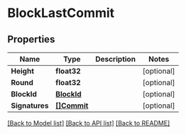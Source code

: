 # BlockLastCommit

## Properties

Name | Type | Description | Notes
------------ | ------------- | ------------- | -------------
**Height** | **float32** |  | [optional] 
**Round** | **float32** |  | [optional] 
**BlockId** | [**BlockId**](BlockID.md) |  | [optional] 
**Signatures** | [**[]Commit**](Commit.md) |  | [optional] 

[[Back to Model list]](../README.md#documentation-for-models) [[Back to API list]](../README.md#documentation-for-api-endpoints) [[Back to README]](../README.md)


